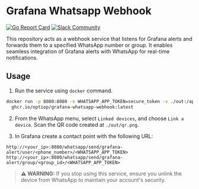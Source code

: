# Grafana Whatsapp Webhook
[![Go Report Card](https://goreportcard.com/badge/github.com/optiop/grafana-whatapp-webhook)](https://goreportcard.com/report/github.com/optiop/grafana-whatsapp-webhook)
[![Slack Community](https://badgen.net/badge/icon/slack?icon=slack&label)](https://join.slack.com/t/optioporg/shared_invite/zt-33axtzuao-Kd5NzaVm2GOhozBHOTj_Yg)

This repository acts as a webhook service that listens for Grafana alerts 
and forwards them to a specified WhatsApp number or group. It enables 
seamless integration of Grafana alerts with WhatsApp for real-time notifications.

## Usage
1. Run the service using `docker` command.
  ```bash
  docker run -p 8080:8080 -e WHATSAPP_APP_TOKEN=secure_token -v ./out:/app/out/ -d \
    ghcr.io/optiop/grafana-whatsapp-webhook:latest
  ```

2. From the WhatsApp menu, select `Linked devices`, and choose `Link a device`. Scan
the QR code created at `./out/qr.png`.

3. In Grafana create a contact point with the following URL:
  ```
  http://<your_ip>:8080/whatsapp/send/grafana-alert/user/<phone_number>/<WHATSAPP_APP_TOKEN>
  http://<your_ip>:8080/whatsapp/send/grafana-alert/group/<group_id>/<WHATSAPP_APP_TOKEN>
  ```


> **⚠️ WARNING:** If you stop using this service, ensure you unlink 
> the device from WhatsApp to maintain your account's security.
